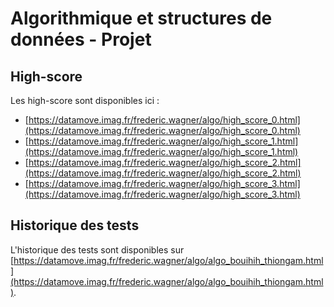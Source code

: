 # Algorithmique et structures de données - Projet

## High-score

Les high-score sont disponibles ici :
- [https://datamove.imag.fr/frederic.wagner/algo/high_score_0.html](https://datamove.imag.fr/frederic.wagner/algo/high_score_0.html)
- [https://datamove.imag.fr/frederic.wagner/algo/high_score_1.html](https://datamove.imag.fr/frederic.wagner/algo/high_score_1.html)
- [https://datamove.imag.fr/frederic.wagner/algo/high_score_2.html](https://datamove.imag.fr/frederic.wagner/algo/high_score_2.html)
- [https://datamove.imag.fr/frederic.wagner/algo/high_score_3.html](https://datamove.imag.fr/frederic.wagner/algo/high_score_3.html)

## Historique des tests

L'historique des tests sont disponibles sur [https://datamove.imag.fr/frederic.wagner/algo/algo_bouihih_thiongam.html](https://datamove.imag.fr/frederic.wagner/algo/algo_bouihih_thiongam.html).
